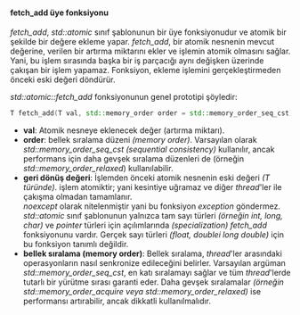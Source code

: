 
#### fetch_add üye fonksiyonu

_fetch_add_, _std::atomic_ sınıf şablonunun bir üye fonksiyonudur ve atomik bir şekilde bir değere ekleme yapar.
_fetch_add_, bir atomik nesnenin mevcut değerine, verilen bir artırma miktarını ekler ve işlemin atomik olmasını sağlar. 
Yani, bu işlem sırasında başka bir iş parçacığı aynı değişken üzerinde çakışan bir işlem yapamaz. 
Fonksiyon, ekleme işlemini gerçekleştirmeden önceki eski değeri döndürür.

_std::atomic<T>::fetch_add_ fonksiyonunun genel prototipi şöyledir:

```cpp
T fetch_add(T val, std::memory_order order = std::memory_order_seq_cst) noexcept;
```

- **val**: Atomik nesneye eklenecek değer (artırma miktarı).
- **order**: bellek sıralama düzeni _(memory order)_. Varsayılan olarak _std::memory_order_seq_cst (sequential consistency)_ kullanılır, ancak performans için daha gevşek sıralama düzenleri de (örneğin _std::memory_order_relaxed_) kullanılabilir.<br>
- **geri dönüş değeri**: İşlemden önceki atomik nesnenin eski değeri _(T türünde)_.
işlem atomiktir; yani kesintiye uğramaz ve diğer _thread_'ler ile çakışma olmadan tamamlanır.<br>
_noexcept_ olarak nitelenmiştir yani bu fonksiyon _exception_ göndermez. <br>
_std::atomic<T>_  sınıf şablonunun yalnızca tam sayı türleri _(örneğin int, long, char)_ ve _pointer_ türleri için açılımlarında _(specialization) fetch_add_ fonksiyonunu vardır. Gerçek sayı türleri _(float, doublei long double)_ için bu fonksiyon tanımlı değildir.
- **bellek sıralama (memory order)**: Bellek sıralama, _thread_'ler arasındaki operasyonların nasıl senkronize edileceğini belirler. Varsayılan argüman _std::memory_order_seq_cst_, en katı sıralamayı sağlar ve tüm _thread_'lerde tutarlı bir yürütme sırası garanti eder. 
Daha gevşek sıralamalar _(örneğin std::memory_order_acquire veya std::memory_order_relaxed)_ ise performansı artırabilir, ancak dikkatli kullanılmalıdır.
